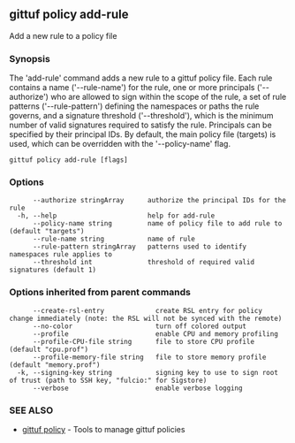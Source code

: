 ## gittuf policy add-rule

Add a new rule to a policy file

### Synopsis

The 'add-rule' command adds a new rule to a gittuf policy file. Each rule contains a name ('--rule-name') for the rule, one or more principals ('--authorize') who are allowed to sign within the scope of the rule, a set of rule patterns ('--rule-pattern') defining the namespaces or paths the rule governs, and a signature threshold ('--threshold'), which is the minimum number of valid signatures required to satisfy the rule. Principals can be specified by their principal IDs. By default, the main policy file (targets) is used, which can be overridden with the '--policy-name' flag.

```
gittuf policy add-rule [flags]
```

### Options

```
      --authorize stringArray      authorize the principal IDs for the rule
  -h, --help                       help for add-rule
      --policy-name string         name of policy file to add rule to (default "targets")
      --rule-name string           name of rule
      --rule-pattern stringArray   patterns used to identify namespaces rule applies to
      --threshold int              threshold of required valid signatures (default 1)
```

### Options inherited from parent commands

```
      --create-rsl-entry             create RSL entry for policy change immediately (note: the RSL will not be synced with the remote)
      --no-color                     turn off colored output
      --profile                      enable CPU and memory profiling
      --profile-CPU-file string      file to store CPU profile (default "cpu.prof")
      --profile-memory-file string   file to store memory profile (default "memory.prof")
  -k, --signing-key string           signing key to use to sign root of trust (path to SSH key, "fulcio:" for Sigstore)
      --verbose                      enable verbose logging
```

### SEE ALSO

* [gittuf policy](gittuf_policy.md)	 - Tools to manage gittuf policies

